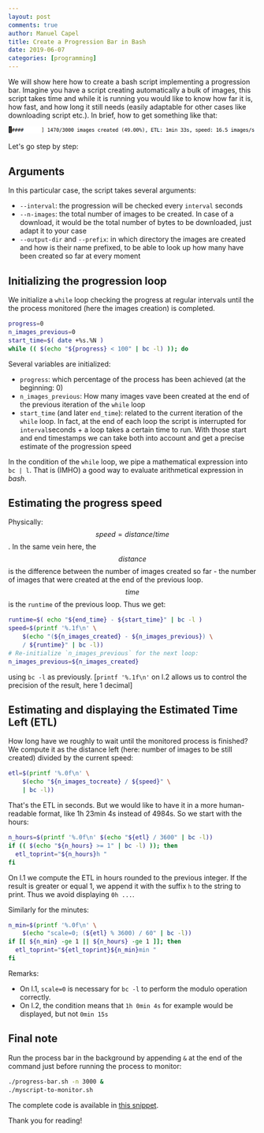 ```yaml
---
layout: post
comments: true
author: Manuel Capel
title: Create a Progression Bar in Bash
date: 2019-06-07
categories: [programming]
---
```

We will show here how to create a bash script implementing a progression bar. Imagine you have a script creating automatically a bulk of images, this script takes time and while it is running you would like to know how far it is, how fast, and how long it still needs (easily adaptable for other cases like downloading script etc.). In brief, how to get something like that:

![Progression Bar](assets/progression-bar.png)

Let's go step by step:

## Arguments
In this particular case, the script takes several arguments:
* `--interval`: the progression will be checked every `interval` seconds
* `--n-images`: the total number of images to be created. In case of a download, it would be the total number of bytes to be downloaded, just adapt it to your case
* `--output-dir` and `--prefix`: in which directory the images are created and how is their name prefixed, to be able to look up how many have been created so far at every moment

## Initializing the progression loop
We initialize a `while` loop checking the progress at regular intervals until the the process monitored (here the images creation) is completed.
```bash
progress=0
n_images_previous=0
start_time=$( date +%s.%N )
while (( $(echo "${progress} < 100" | bc -l) )); do
```
Several variables are initialized:
* `progress`: which percentage of the process has been achieved (at the beginning: 0)
* `n_images_previous`: How many images vave been created at the end of the previous iteration of the `while` loop
* `start_time` (and later `end_time`): related to the current iteration of the `while` loop. In fact, at the end of each loop the script is interrupted for `interval`seconds + a loop takes a certain time to run. With those start and end timestamps we can take both into account and get a precise estimate of the progression speed

In the condition of the `while` loop, we pipe a mathematical expression into `bc | l`. That is (IMHO) a good way to evaluate arithmetical expression in *bash*.

## Estimating the progress speed
Physically: $$speed = distance / time$$. In the same vein here, the $$distance$$ is the difference between the number of images created so far - the number of images that were created at the end of the previous loop. $$time$$ is the `runtime` of the previous loop. Thus we get:
```bash
runtime=$( echo "${end_time} - ${start_time}" | bc -l )
speed=$(printf '%.1f\n' \
    $(echo "(${n_images_created} - ${n_images_previous}) \
    / ${runtime}" | bc -l))
# Re-initialize `n_images_previous` for the next loop:
n_images_previous=${n_images_created}
```
using `bc -l` as previously. [`printf '%.1f\n'` on l.2 allows us to control the precision of the result, here 1 decimal]

## Estimating and displaying the Estimated Time Left (ETL)
How long have we roughly to wait until the monitored process is finished? We compute it as the distance left (here: number of images to be still created) divided by the current speed:

```bash
etl=$(printf '%.0f\n' \
    $(echo "${n_images_tocreate} / ${speed}" \
    | bc -l))
```
That's the ETL in seconds. But we would like to have it in a more human-readable format, like 1h 23min 4s instead of 4984s. So we start with the hours:
```bash
n_hours=$(printf '%.0f\n' $(echo "${etl} / 3600" | bc -l))
if (( $(echo "${n_hours} >= 1" | bc -l) )); then
  etl_toprint="${n_hours}h "
fi
```
On l.1 we compute the ETL in hours rounded to the previous integer. If the result is greater or equal 1, we append it with the suffix `h` to the string to print. Thus we avoid displaying `0h ...`.

Similarly for the minutes:
```bash
n_min=$(printf '%.0f\n' \
    $(echo "scale=0; (${etl} % 3600) / 60" | bc -l))
if [[ ${n_min} -ge 1 || ${n_hours} -ge 1 ]]; then
  etl_toprint="${etl_toprint}${n_min}min "
fi
```
Remarks:
* On l.1, `scale=0` is necessary for `bc -l` to perform the modulo operation correctly.
* On l.2, the condition means that `1h 0min 4s` for example would be displayed, but not `0min 15s`

## Final note
Run the process bar in the background by appending `&` at the end of the command just before running the process to monitor:
```bash
./progress-bar.sh -n 3000 &
./myscript-to-monitor.sh
```
The complete code is available in [this snippet](https://gist.github.com/mancap314/c1768a71b240009c33533faac64c1550).

Thank you for reading!
